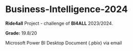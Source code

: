 # Business-Intelligence-2024
**Ride4all** Project - challenge of **BI4ALL** 2023/2024.

**Grade:** 19.8/20

Microsoft Power BI Desktop Document (.pbix) via email
